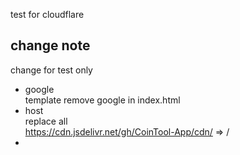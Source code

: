 test for cloudflare

## change note
change for test only
- google  
template remove google in index.html
- host  
replace all  
https://cdn.jsdelivr.net/gh/CoinTool-App/cdn/ => /
- 